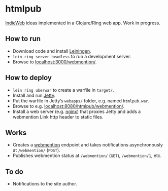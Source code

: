 # htmlpub

[IndieWeb][iw] ideas implemented in a Clojure/Ring web app.
Work in progress.

## How to run

- Download code and install [Leiningen][lein].
- `lein ring server-headless` to run a development server.
- Browse to [localhost:3000/webmention/](http://localhost:3000/webmention/).

## How to deploy

- `lein ring uberwar` to create a warfile in `target/`.
- Install and run [Jetty][jetty].
- Put the warfile in Jetty’s `webapps/` folder, e.g. named `htmlpub.war`.
- Browse to e.g. [localhost:8080/htmlpub/webmention/](localhost:8080/htmlpub/webmention/).
- Install a web server (e.g. [nginx][nginx]) that proxies Jetty and adds a webmention Link http header to static files.

## Works

- Creates a [webmention][wm] endpoint and takes notifications asynchronously
  at `/webmention/` (`POST`).
- Publishes webmention status at `/webmention/` (`GET`), `/webmention/1`, etc.

## To do

- Notifications to the site author.

[iw]: http://indiewebcamp.com
[wm]: http://webmention.org/
[lein]: http://leiningen.org
[jetty]: http://www.eclipse.org/jetty/
[nginx]: http://nginx.org
